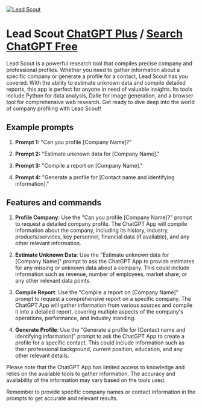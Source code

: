 
[![Lead Scout](https://files.oaiusercontent.com/file-Wtqnub3u7G0aKsSRAKAUNZEE?se=2123-10-16T20%3A01%3A25Z&sp=r&sv=2021-08-06&sr=b&rscc=max-age%3D31536000%2C%20immutable&rscd=attachment%3B%20filename%3Ded736d4f-7406-45da-ba28-8f5b258864af.png&sig=rEg9VKm9Qf7Xb5XR7WcHbUFxDbze50CMM91GTWQa2ps%3D)](https://chat.openai.com/g/g-BZMuZmCEb-lead-scout)

# Lead Scout [ChatGPT Plus](https://chat.openai.com/g/g-BZMuZmCEb-lead-scout) / [Search ChatGPT Free](https://gptcall.net/index.html#/?search=Lead%20Scout)

Lead Scout is a powerful research tool that compiles precise company and professional profiles. Whether you need to gather information about a specific company or generate a profile for a contact, Lead Scout has you covered. With the ability to estimate unknown data and compile detailed reports, this app is perfect for anyone in need of valuable insights. Its tools include Python for data analysis, Dalle for image generation, and a browser tool for comprehensive web research. Get ready to dive deep into the world of company profiling with Lead Scout!

## Example prompts

1. **Prompt 1:** "Can you profile [Company Name]?"

2. **Prompt 2:** "Estimate unknown data for [Company Name]."

3. **Prompt 3:** "Compile a report on [Company Name]."

4. **Prompt 4:** "Generate a profile for [Contact name and identifying information]."

## Features and commands

1. **Profile Company**: Use the "Can you profile [Company Name]?" prompt to request a detailed company profile. The ChatGPT App will compile information about the company, including its history, industry, products/services, key personnel, financial data (if available), and any other relevant information.

2. **Estimate Unknown Data**: Use the "Estimate unknown data for [Company Name]" prompt to ask the ChatGPT App to provide estimates for any missing or unknown data about a company. This could include information such as revenue, number of employees, market share, or any other relevant data points.

3. **Compile Report**: Use the "Compile a report on [Company Name]" prompt to request a comprehensive report on a specific company. The ChatGPT App will gather information from various sources and compile it into a detailed report, covering multiple aspects of the company's operations, performance, and industry standing.

4. **Generate Profile**: Use the "Generate a profile for [Contact name and identifying information]" prompt to ask the ChatGPT App to create a profile for a specific contact. This could include information such as their professional background, current position, education, and any other relevant details.

Please note that the ChatGPT App has limited access to knowledge and relies on the available tools to gather information. The accuracy and availability of the information may vary based on the tools used.

Remember to provide specific company names or contact information in the prompts to get accurate and relevant results.


